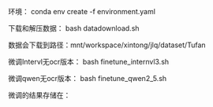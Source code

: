 环境：
conda env create -f environment.yaml



下载和解压数据：
bash datadownload.sh

数据会下载到路径：mnt/workspace/xintong/jlq/dataset/Tufan

微调Intervl无ocr版本：
bash finetune_internvl3.sh


微调qwen无ocr版本：
bash finetune_qwen2_5.sh

微调的结果存储在：
